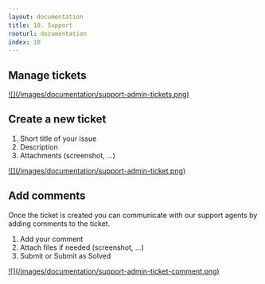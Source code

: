 ```yaml
---
layout: documentation
title: 10. Support
rooturl: documentation
index: 10
---
```


## Manage tickets

<a href="/images/documentation/support-admin-tickets.png" data-gallery="enabled">
![](/images/documentation/support-admin-tickets.png)
</a>

## Create a new ticket

1. Short title of your issue
2. Description
3. Attachments (screenshot, ...)

<a href="/images/documentation/support-admin-ticket.png" data-gallery="enabled">
![](/images/documentation/support-admin-ticket.png)
</a>

## Add comments

Once the ticket is created you can communicate with our support agents by adding comments to the ticket.

1. Add your comment
2. Attach files if needed (screenshot, ...)
3. Submit or Submit as Solved

<a href="/images/documentation/support-admin-ticket-comment.png" data-gallery="enabled">
![](/images/documentation/support-admin-ticket-comment.png)
</a>